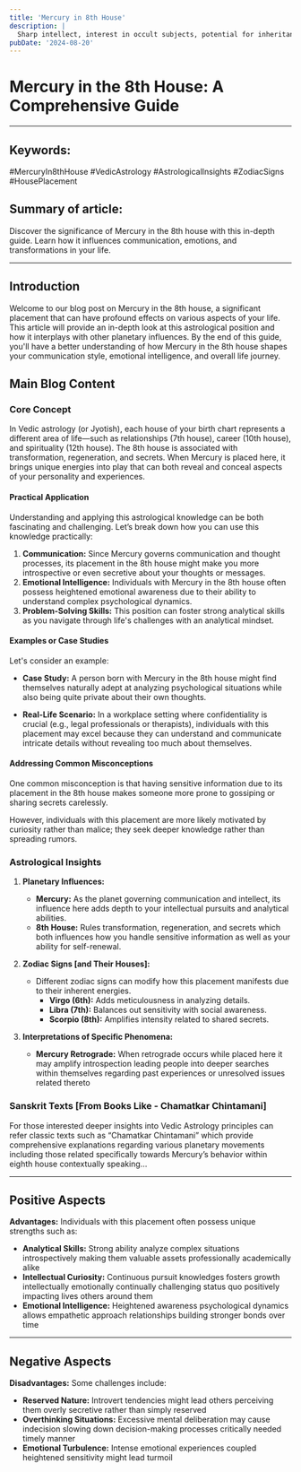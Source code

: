 ```yaml
---
title: 'Mercury in 8th House'
description: |
  Sharp intellect, interest in occult subjects, potential for inheritance, health issues.
pubDate: '2024-08-20'
---
```


# Mercury in the 8th House: A Comprehensive Guide

--- 

## Keywords: 
#MercuryIn8thHouse #VedicAstrology #AstrologicalInsights #ZodiacSigns #HousePlacement

## Summary of article: 
Discover the significance of Mercury in the 8th house with this in-depth guide. Learn how it influences communication, emotions, and transformations in your life.

---

## Introduction
Welcome to our blog post on Mercury in the 8th house, a significant placement that can have profound effects on various aspects of your life. This article will provide an in-depth look at this astrological position and how it interplays with other planetary influences. By the end of this guide, you'll have a better understanding of how Mercury in the 8th house shapes your communication style, emotional intelligence, and overall life journey.

## Main Blog Content

### Core Concept
In Vedic astrology (or Jyotish), each house of your birth chart represents a different area of life—such as relationships (7th house), career (10th house), and spirituality (12th house). The 8th house is associated with transformation, regeneration, and secrets. When Mercury is placed here, it brings unique energies into play that can both reveal and conceal aspects of your personality and experiences.

#### Practical Application
Understanding and applying this astrological knowledge can be both fascinating and challenging. Let’s break down how you can use this knowledge practically:

1. **Communication:** Since Mercury governs communication and thought processes, its placement in the 8th house might make you more introspective or even secretive about your thoughts or messages.
2. **Emotional Intelligence:** Individuals with Mercury in the 8th house often possess heightened emotional awareness due to their ability to understand complex psychological dynamics.
3. **Problem-Solving Skills:** This position can foster strong analytical skills as you navigate through life's challenges with an analytical mindset.

#### Examples or Case Studies
Let's consider an example:

* **Case Study:** A person born with Mercury in the 8th house might find themselves naturally adept at analyzing psychological situations while also being quite private about their own thoughts.

* **Real-Life Scenario:** In a workplace setting where confidentiality is crucial (e.g., legal professionals or therapists), individuals with this placement may excel because they can understand and communicate intricate details without revealing too much about themselves.

#### Addressing Common Misconceptions

One common misconception is that having sensitive information due to its placement in the 8th house makes someone more prone to gossiping or sharing secrets carelessly.

However, individuals with this placement are more likely motivated by curiosity rather than malice; they seek deeper knowledge rather than spreading rumors.

### Astrological Insights

1. **Planetary Influences:** 
   - **Mercury:** As the planet governing communication and intellect, its influence here adds depth to your intellectual pursuits and analytical abilities.
   - **8th House:** Rules transformation, regeneration, and secrets which both influences how you handle sensitive information as well as your ability for self-renewal.

2. **Zodiac Signs [and Their Houses]:**
   - Different zodiac signs can modify how this placement manifests due to their inherent energies.
     * **Virgo (6th):** Adds meticulousness in analyzing details.
     * **Libra (7th):** Balances out sensitivity with social awareness.
     * **Scorpio (8th):** Amplifies intensity related to shared secrets.

3. **Interpretations of Specific Phenomena:**
   - **Mercury Retrograde:** When retrograde occurs while placed here it may amplify introspection leading people into deeper searches within themselves regarding past experiences or unresolved issues related thereto

### Sanskrit Texts [From Books Like - Chamatkar Chintamani]

For those interested deeper insights into Vedic Astrology principles can refer classic texts such as “Chamatkar Chintamani” which provide comprehensive explanations regarding various planetary movements including those related specifically towards Mercury’s behavior within eighth house contextually speaking…

---

## Positive Aspects

**Advantages:** Individuals with this placement often possess unique strengths such as:

- **Analytical Skills:** Strong ability analyze complex situations introspectively making them valuable assets professionally academically alike
- **Intellectual Curiosity:** Continuous pursuit knowledges fosters growth intellectually emotionally continually challenging status quo positively impacting lives others around them
- **Emotional Intelligence:** Heightened awareness psychological dynamics allows empathetic approach relationships building stronger bonds over time

---

## Negative Aspects

**Disadvantages:** Some challenges include:

- **Reserved Nature:** Introvert tendencies might lead others perceiving them overly secretive rather than simply reserved
- **Overthinking Situations:** Excessive mental deliberation may cause indecision slowing down decision-making processes critically needed timely manner
- **Emotional Turbulence:** Intense emotional experiences coupled heightened sensitivity might lead turmoil